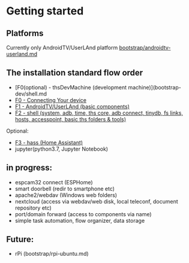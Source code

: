 # Getting started

## Platforms
Currently only AndroidTV/UserLAnd platform [bootstrap/androidtv-userland.md](bootstrap/androidtv-userland.md) 

## The installation standard flow order
- [F0(optional) - thsDevMachine (development machine)](bootstrap-dev/shell.md
- [F0 - Connecting Your device](bootstrap/device-connection.md)
- [F1 - AndroidTV/UserLAnd (basic components)](bootstrap/androidtv-userland.md)<!-- https://www.youtube.com/watch?v=SiihcFD1fGI -->
- [F2 - shell (system, adb, time, ths core, adb connect, tinydb, fs links, hosts, accesspoint, basic ths folders & tools)](bootstrap/shell.md)<!-- https://www.youtube.com/watch?v=O-TR90wMyCI -->

Optional:
- [F3 - hass (Home Assistant)](https://www.youtube.com/watch?v=QeBshrCm0Bs)
- jupyter(python3.7, Jupyter Notebook)

## in progress:
- espcam32 connect (ESPHome)
- smart doorbell (redir to smartphone etc)
- apache2/webdav (Windows web folders)
- nextcloud (access via webdav/web disk, local teleconf, document repository etc)
- port/domain forward (access to components via name)
- simple task automation, flow organizer, data storage




## Future:
- rPi (bootstrap/rpi-ubuntu.md)

